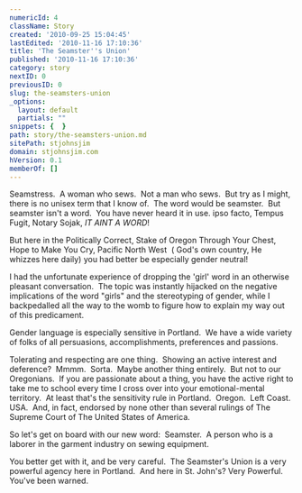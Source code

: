 ```yaml
---
numericId: 4
className: Story
created: '2010-09-25 15:04:45'
lastEdited: '2010-11-16 17:10:36'
title: 'The Seamster''s Union'
published: '2010-11-16 17:10:36'
category: story
nextID: 0
previousID: 0
slug: the-seamsters-union
_options:
  layout: default
  partials: ""
snippets: {  }
path: story/the-seamsters-union.md
sitePath: stjohnsjim
domain: stjohnsjim.com
hVersion: 0.1
memberOf: []
---
```

Seamstress.&nbsp; A woman who sews.&nbsp; Not a man who sews.&nbsp; But try as I might, there is no unisex term that I know of.&nbsp; The word would be seamster.&nbsp; But seamster isn't a word.&nbsp; You have never heard it in use. ipso facto, Tempus Fugit, Notary Sojak, _IT AINT A WORD_!

But here in the Politically Correct, Stake of Oregon Through Your Chest, Hope to Make You Cry, Pacific North West&nbsp; ( God's own country, He whizzes here daily) you had better be especially gender neutral!

I had the unfortunate experience of dropping the 'girl' word in an otherwise pleasant conversation.&nbsp; The topic was instantly hijacked on the negative implications of the word &quot;girls&quot; and the stereotyping of gender, while I backpedalled all the way to the womb to figure how to explain my way out of this predicament.

Gender language is especially sensitive in Portland.&nbsp; We have a wide variety of folks of all persuasions, accomplishments, preferences and passions.

Tolerating and respecting are one thing.&nbsp; Showing an active interest and deference?&nbsp; Mmmm.&nbsp; Sorta.&nbsp; Maybe another thing entirely.&nbsp; But not to our Oregonians.&nbsp; If you are passionate about a thing, you have the active right to take me to school every time I cross over into your emotional-mental territory.&nbsp; At least that's the sensitivity rule in Portland.&nbsp; Oregon.&nbsp; Left Coast. USA.&nbsp; And, in fact, endorsed by none other than several rulings of The Supreme Court of The United States of America.

So let's get on board with our new word:&nbsp; Seamster.&nbsp; A person who is a laborer in the garment industry on sewing equipment.

You better get with it, and be very careful.&nbsp; The Seamster's Union is a very powerful agency here in Portland.&nbsp; And here in St. John's? Very Powerful.&nbsp; You've been warned.


